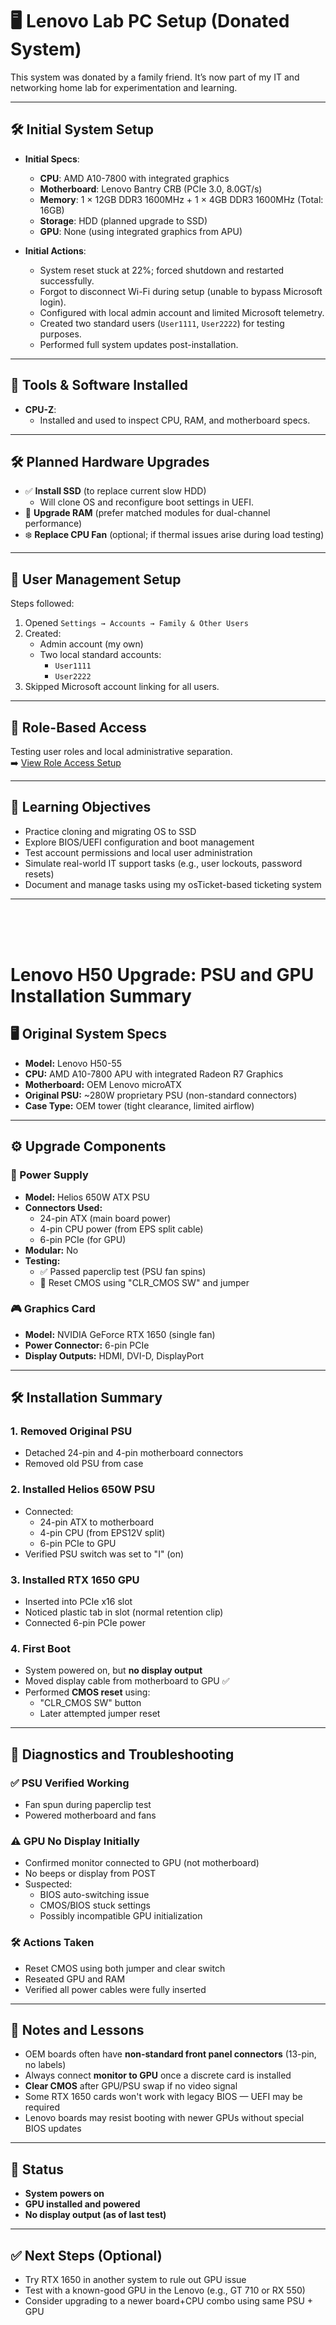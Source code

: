 # 🖥️ Lenovo Lab PC Setup (Donated System)

This system was donated by a family friend. It’s now part of my IT and networking home lab for experimentation and learning.

---

## 🛠️ Initial System Setup

- **Initial Specs**:
  - **CPU**: AMD A10-7800 with integrated graphics
  - **Motherboard**: Lenovo Bantry CRB (PCIe 3.0, 8.0GT/s)
  - **Memory**: 1 × 12GB DDR3 1600MHz + 1 × 4GB DDR3 1600MHz (Total: 16GB)
  - **Storage**: HDD (planned upgrade to SSD)
  - **GPU**: None (using integrated graphics from APU)

- **Initial Actions**:
  - System reset stuck at 22%; forced shutdown and restarted successfully.
  - Forgot to disconnect Wi-Fi during setup (unable to bypass Microsoft login).
  - Configured with local admin account and limited Microsoft telemetry.
  - Created two standard users (`User1111`, `User2222`) for testing purposes.
  - Performed full system updates post-installation.

---

## 🔧 Tools & Software Installed

- **CPU-Z**:
  - Installed and used to inspect CPU, RAM, and motherboard specs.

---

## 🛠️ Planned Hardware Upgrades

- ✅ **Install SSD** (to replace current slow HDD)
  - Will clone OS and reconfigure boot settings in UEFI.
- 🧠 **Upgrade RAM** (prefer matched modules for dual-channel performance)
- ❄️ **Replace CPU Fan** (optional; if thermal issues arise during load testing)

---

## 👤 User Management Setup

Steps followed:

1. Opened `Settings → Accounts → Family & Other Users`
2. Created:
   - Admin account (my own)
   - Two local standard accounts:
     - `User1111`
     - `User2222`
3. Skipped Microsoft account linking for all users.

---

## 🔐 Role-Based Access

Testing user roles and local administrative separation.  
➡️ [View Role Access Setup](./roleaccess.md)

---

## 🧪 Learning Objectives

- Practice cloning and migrating OS to SSD  
- Explore BIOS/UEFI configuration and boot management  
- Test account permissions and local user administration  
- Simulate real-world IT support tasks (e.g., user lockouts, password resets)  
- Document and manage tasks using my osTicket-based ticketing system  


------------------------------------------------------------------------------------
<br>
<br>
<br>









# Lenovo H50 Upgrade: PSU and GPU Installation Summary

## 🖥️ Original System Specs
- **Model:** Lenovo H50-55
- **CPU:** AMD A10-7800 APU with integrated Radeon R7 Graphics
- **Motherboard:** OEM Lenovo microATX
- **Original PSU:** ~280W proprietary PSU (non-standard connectors)
- **Case Type:** OEM tower (tight clearance, limited airflow)

---

## ⚙️ Upgrade Components

### 🔌 Power Supply
- **Model:** Helios 650W ATX PSU
- **Connectors Used:**
  - 24-pin ATX (main board power)
  - 4-pin CPU power (from EPS split cable)
  - 6-pin PCIe (for GPU)
- **Modular:** No
- **Testing:**
  - ✅ Passed paperclip test (PSU fan spins)
  - 🔁 Reset CMOS using "CLR_CMOS SW" and jumper

### 🎮 Graphics Card
- **Model:** NVIDIA GeForce RTX 1650 (single fan)
- **Power Connector:** 6-pin PCIe
- **Display Outputs:** HDMI, DVI-D, DisplayPort

---

## 🛠️ Installation Summary

### 1. **Removed Original PSU**
- Detached 24-pin and 4-pin motherboard connectors
- Removed old PSU from case

### 2. **Installed Helios 650W PSU**
- Connected:
  - 24-pin ATX to motherboard
  - 4-pin CPU (from EPS12V split)
  - 6-pin PCIe to GPU
- Verified PSU switch was set to "I" (on)

### 3. **Installed RTX 1650 GPU**
- Inserted into PCIe x16 slot
- Noticed plastic tab in slot (normal retention clip)
- Connected 6-pin PCIe power

### 4. **First Boot**
- System powered on, but **no display output**
- Moved display cable from motherboard to GPU ✅
- Performed **CMOS reset** using:
  - "CLR_CMOS SW" button
  - Later attempted jumper reset

---

## 🧪 Diagnostics and Troubleshooting

### ✅ PSU Verified Working
- Fan spun during paperclip test
- Powered motherboard and fans

### ⚠️ GPU No Display Initially
- Confirmed monitor connected to GPU (not motherboard)
- No beeps or display from POST
- Suspected:
  - BIOS auto-switching issue
  - CMOS/BIOS stuck settings
  - Possibly incompatible GPU initialization

### 🛠 Actions Taken
- Reset CMOS using both jumper and clear switch
- Reseated GPU and RAM
- Verified all power cables were fully inserted

---

## 🧾 Notes and Lessons

- OEM boards often have **non-standard front panel connectors** (13-pin, no labels)
- Always connect **monitor to GPU** once a discrete card is installed
- **Clear CMOS** after GPU/PSU swap if no video signal
- Some RTX 1650 cards won't work with legacy BIOS — UEFI may be required
- Lenovo boards may resist booting with newer GPUs without special BIOS updates

---

## 📌 Status

- **System powers on**
- **GPU installed and powered**
- **No display output (as of last test)**

---

## ✅ Next Steps (Optional)

- Try RTX 1650 in another system to rule out GPU issue
- Test with a known-good GPU in the Lenovo (e.g., GT 710 or RX 550)
- Consider upgrading to a newer board+CPU combo using same PSU + GPU
